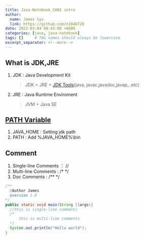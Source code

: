 ```yaml
---
title: Java-Notebook_CH01 intro
author:
  name: James Syu
  link: https://github.com/n1046728
date: 2022-03-04 00:43:00 +0800
categories: [java, java-notebook]
tags: []     # TAG names should always be lowercase
excerpt_separator: <!--more-->
---
```

<!--more-->


## What is JDK,JRE
1. JDK : Java Development Kit
    > JDK = JRE + [JDK Tools](https://docs.oracle.com/javase/8/docs/technotes/tools/)(java, javac,javadoc,javap,..etc)
2. JRE : Java Runtime Enviroment
    > JVM + Java SE

## [PATH Variable](https://docs.oracle.com/cd/E19683-01/806-4073/userconcept-39855/index.html)
1. JAVA_HOME : Setting jdk path
2. PATH : Add %JAVA_HOME%\bin

## Comment
1. Single-line Comments ： //
2. Multi-line Comments : /* */
3. Doc Comments : /** */
```java
/**
  @Author James
  @version 1.0
*/
public static void main(String []args){
  //this is single-line comments
  /*
      this is multi-line comments
  */
  System.out.println("Hello world");
}
```